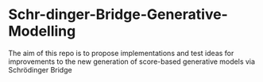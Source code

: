 # Schr-dinger-Bridge-Generative-Modelling
The aim of this repo is to propose implementations and test ideas for improvements to the new generation of score-based generative models via Schrödinger  Bridge 
